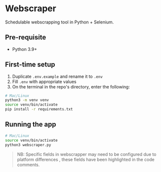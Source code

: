 # Webscraper

Schedulable webscrapping tool in Python + Selenium.

## Pre-requisite

- Python 3.9+

## First-time setup

1. Duplicate `.env.example` and rename it to `.env`
2. Fill `.env` with appropriate values
3. On the terminal in the repo's directory, enter the following:

```bash
# Mac/Linux
python3 -m venv venv
source venv/bin/activate
pip install -r requirements.txt
```

## Running the app

```bash
# Mac/Linux
source venv/bin/activate
python3 webscraper.py
```

> NB: Specific fields in webscrapper may need to be configured due to platform differences , these fields have been highlighted in the code comments.
